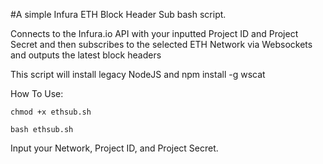 #A simple Infura ETH Block Header Sub bash script. 

Connects to the Infura.io API with your inputted Project ID and Project Secret and then subscribes to the selected ETH Network via Websockets and outputs the latest block headers

This script will install legacy NodeJS and npm install -g wscat

How To Use:

` chmod +x ethsub.sh `

` bash ethsub.sh `

Input your Network, Project ID, and Project Secret.
